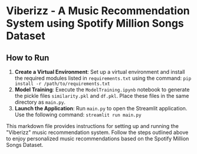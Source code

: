 # Viberizz - A Music Recommendation System using Spotify Million Songs Dataset

## How to Run

1. **Create a Virtual Environment**: Set up a virtual environment and install the required modules listed in `requirements.txt` using the command:
           `pip install -r /path/to/requirements.txt`
2. **Model Training**: Execute the `ModelTraining.ipynb` notebook to generate the pickle files `similarity.pkl` and `df.pkl`. Place these files in the same directory as `main.py`.
3. **Launch the Application**: Run `main.py` to open the Streamlit application. Use the following command:
           `streamlit run main.py`
   
This markdown file provides instructions for setting up and running the "Viberizz" music recommendation system. Follow the steps outlined above to enjoy personalized music recommendations based on the Spotify Million Songs Dataset.

